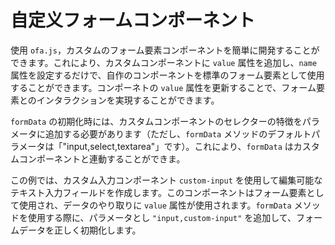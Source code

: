 <template is="exm-article">
<a href="../../publics/examples/custom-form-element/demo.html" preview></a>
<a href="../../publics/examples/custom-form-element/test-demo.html" main></a>
<a href="../../publics/examples/custom-form-element/custom-input.html"></a>
</template>

# 自定义フォームコンポーネント

使用 `ofa.js`，カスタムのフォーム要素コンポーネントを簡単に開発することができます。これにより、カスタムコンポーネントに `value` 属性を追加し、`name` 属性を設定するだけで、自作のコンポーネントを標準のフォーム要素として使用することができます。コンポーネトの `value` 属性を更新することで、フォーム要素とのインタラクションを実現することができます。

`formData` の初期化時には、カスタムコンポーネントのセレクターの特徴をパラメータに追加する必要があります（ただし、`formData` メソッドのデフォルトパラメータは「"input,select,textarea"」です）。これにより、`formData` はカスタムコンポーネントと連動することができま。

この例では、カスタム入力コンポーネント `custom-input` を使用して編集可能なテキスト入力フィールドを作成します。このコンポーネントはフォーム要素として使用され、データのやり取りに `value` 属性が使用されます。`formData` メソッドを使用する際に、パラメータとし `"input,custom-input"` を追加して、フォームデータを正しく初期化します。
